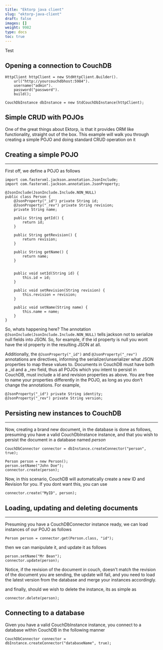 ```yaml
---
title: "Ektorp java client"
slug: "ektorp-java-client"
draft: false
images: []
weight: 9982
type: docs
toc: true
---
```


Test

## Opening a connection to CouchDB
    HttpClient httpClient = new StdHttpClient.Builder().
        url("http://yourcouchdbhost:5984").
        username("admin").
        password("password").
        build();

    CouchDbInstance dbInstance = new StdCouchDbInstance(httpClient);


## Simple CRUD with POJOs
One of the great things about Ektorp, is that it provides ORM like functionality, straight out of the box. This example will walk you through creating a simple POJO and doing standard CRUD operation on it


## Creating a simple POJO ##
----------
First off, we define a POJO as follows


    import com.fasterxml.jackson.annotation.JsonInclude;
    import com.fasterxml.jackson.annotation.JsonProperty;
    
    @JsonInclude(JsonInclude.Include.NON_NULL)
    public class Person {
        @JsonProperty("_id") private String id;
        @JsonProperty("_rev") private String revision;
        private String name;
    
        public String getId() {
            return id;
        }
    
        public String getRevision() {
            return revision;
        }
    
        public String getName() {
            return name;
        }
    
    
        public void setId(String id) {
            this.id = id;
        }

        public void setRevision(String revision) {
            this.revision = revision;
        }
    
        public void setName(String name) {
            this.name = name;
        }
    }

So, whats happening here? The annotation `@JsonInclude(JsonInclude.Include.NON_NULL)` tells jackson not to serialize null fields into JSON. So, for example, if the id property is null you wont have the id property in the resulting JSON at all.

Additionally, the `@JsonProperty("_id")` and `@JsonProperty("_rev")` annotations are directives, informing the serializer/unserializer what JSON properties to map these values to. Documents in CouchDB must have both a _id and a _rev field, thus all POJOs which you intent to persist in CouchDB, must include a id and revision properties as above. You are free to name your properties differently in the POJO, as long as you don't change the annotations. For example,

    @JsonProperty("_id") private String identity;
    @JsonProperty("_rev") private String version;


## Persisting new instances to CouchDB ##
----------


Now, creating a brand new document, in the database is done as follows, presuming you have a valid CouchDbInstance instance, and that you wish to persist the document in a database named *person*

    CouchDbConnector connector = dbInstance.createConnector("person", true);
    
    Person person = new Person();
    person.setName("John Doe");
    connector.create(person);

Now, in this scenario, CouchDB will automatically create a new ID and Revision for you. If you dont want this, you can use

    connector.create("MyID", person);



## Loading, updating and deleting documents ##
----------
Presuming you have a CouchDBConnector instance ready, we can load instances of our POJO as follows

    Person person = connector.get(Person.class, "id");

then we can manipulate it, and update it as follows
    
    person.setName("Mr Bean");
    connector.update(person);

Notice, if the revision of the document in couch, doesn't match the revision of the document you are sending, the update will fail, and you need to load the latest version from the database and merge your instances accordingly.

and finally, should we wish to delete the instance, its as simple as

    connector.delete(person);


## Connecting to a database
Given you have a valid CouchDbInstance instance, you connect to a database within CouchDB in the following manner
    
    CouchDbConnector connector = dbInstance.createConnector("databaseName", true);

